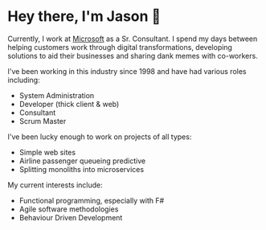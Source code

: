 # Hey there, I'm Jason 👋

Currently, I work at [Microsoft](https://microsoft.com) as a Sr. Consultant. I spend my days between helping customers work through digital transformations, developing solutions to aid their businesses and sharing dank memes with co-workers. 

I've been working in this industry since 1998 and have had various roles including: 
- System Administration
- Developer (thick client & web)
- Consultant
- Scrum Master

I've been lucky enough to work on projects of all types:

- Simple web sites
- Airline passenger queueing predictive
- Splitting monoliths into microservices

My current interests include:

- Functional programming, especially with F#
- Agile software methodologies
- Behaviour Driven Development



